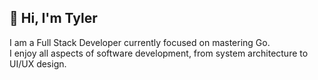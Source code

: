 ## 👋 Hi, I'm Tyler

I am a Full Stack Developer currently focused on mastering Go.<br/>
I enjoy all aspects of software development, from system architecture to UI/UX design.<br/>
